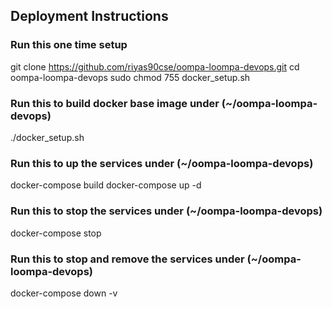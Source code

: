 ## Deployment Instructions

### Run this one time setup
git clone https://github.com/riyas90cse/oompa-loompa-devops.git
cd oompa-loompa-devops
sudo chmod 755 docker_setup.sh

### Run this to build docker base image under (~/oompa-loompa-devops)
./docker_setup.sh

### Run this to up the services under (~/oompa-loompa-devops)
docker-compose build
docker-compose up -d

### Run this to stop the services under (~/oompa-loompa-devops)
docker-compose stop

### Run this to stop and remove the services under (~/oompa-loompa-devops)
docker-compose down -v

